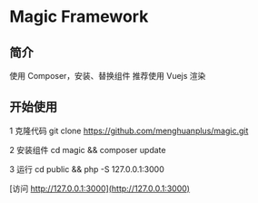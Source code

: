 # Magic Framework

## 简介

使用 Composer，安装、替换组件
推荐使用 Vuejs 渲染

## 开始使用

1 克隆代码
  git clone https://github.com/menghuanplus/magic.git

2 安装组件
  cd magic && composer update

3 运行
  cd public && php -S 127.0.0.1:3000

[访问 http://127.0.0.1:3000](http://127.0.0.1:3000)


